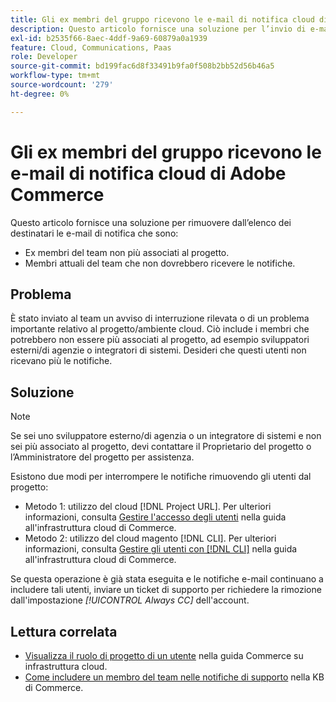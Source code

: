 ```yaml
---
title: Gli ex membri del gruppo ricevono le e-mail di notifica cloud di Adobe Commerce
description: Questo articolo fornisce una soluzione per l’invio di e-mail di notifica sull’infrastruttura cloud di Adobe Commerce ai membri del team precedente.
exl-id: b2535f66-8aec-4ddf-9a69-60879a0a1939
feature: Cloud, Communications, Paas
role: Developer
source-git-commit: bd199fac6d8f33491b9fa0f508b2bb52d56b46a5
workflow-type: tm+mt
source-wordcount: '279'
ht-degree: 0%

---
```


# Gli ex membri del gruppo ricevono le e-mail di notifica cloud di Adobe Commerce

Questo articolo fornisce una soluzione per rimuovere dall’elenco dei destinatari le e-mail di notifica che sono:

* Ex membri del team non più associati al progetto.
* Membri attuali del team che non dovrebbero ricevere le notifiche.

## Problema

È stato inviato al team un avviso di interruzione rilevata o di un problema importante relativo al progetto/ambiente cloud. Ciò include i membri che potrebbero non essere più associati al progetto, ad esempio sviluppatori esterni/di agenzie o integratori di sistemi. Desideri che questi utenti non ricevano più le notifiche.

## Soluzione

>[!NOTE]
>
>Se sei uno sviluppatore esterno/di agenzia o un integratore di sistemi e non sei più associato al progetto, devi contattare il Proprietario del progetto o l’Amministratore del progetto per assistenza.

Esistono due modi per interrompere le notifiche rimuovendo gli utenti dal progetto:

* Metodo 1: utilizzo del cloud [!DNL Project URL]. Per ulteriori informazioni, consulta [Gestire l&#39;accesso degli utenti](https://experienceleague.adobe.com/docs/commerce-cloud-service/user-guide/project/user-access.html) nella guida all&#39;infrastruttura cloud di Commerce.
* Metodo 2: utilizzo del cloud magento [!DNL CLI]. Per ulteriori informazioni, consulta [Gestire gli utenti con  [!DNL CLI]](https://experienceleague.adobe.com/docs/commerce-cloud-service/user-guide/project/user-access.html#manage-users-with-the-cli) nella guida all&#39;infrastruttura cloud di Commerce.

Se questa operazione è già stata eseguita e le notifiche e-mail continuano a includere tali utenti, inviare un ticket di supporto per richiedere la rimozione dall&#39;impostazione *[!UICONTROL Always CC]* dell&#39;account.

## Lettura correlata

* [Visualizza il ruolo di progetto di un utente](https://experienceleague.adobe.com/docs/commerce-cloud-service/user-guide/project/user-access.html#view-a-user&#39;s-project-role) nella guida Commerce su infrastruttura cloud.
* [Come includere un membro del team nelle notifiche di supporto](https://experienceleague.adobe.com/docs/commerce-knowledge-base/kb/how-to/how-to-include-a-team-member-in-support-notifications.html) nella KB di Commerce.
